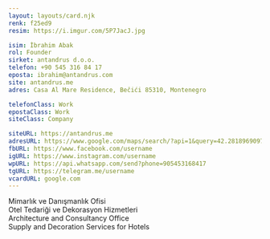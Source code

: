 ```yaml
---
layout: layouts/card.njk
renk: f25ed9
resim: https://i.imgur.com/5P7JacJ.jpg

isim: İbrahim Abak
rol: Founder
sirket: antandrus d.o.o.
telefon: +90 545 316 84 17
eposta: ibrahim@antandrus.com
site: antandrus.me
adres: Casa Al Mare Residence, Bečići 85310, Montenegro

telefonClass: Work
epostaClass: Work
siteClass: Company

siteURL: https://antandrus.me
adresURL: https://www.google.com/maps/search/?api=1&query=42.281896909790596,18.87642178684473
fbURL: https://www.facebook.com/username
igURL: https://www.instagram.com/username
wpURL: https://api.whatsapp.com/send?phone=905453168417
tgURL: https://telegram.me/username
vcardURL: google.com
---
```


<p>Mimarlık ve Danışmanlık Ofisi<br />
Otel Tedariği ve Dekorasyon Hizmetleri<br />
Architecture and Consultancy Office<br />
Supply and Decoration Services for Hotels</p>
